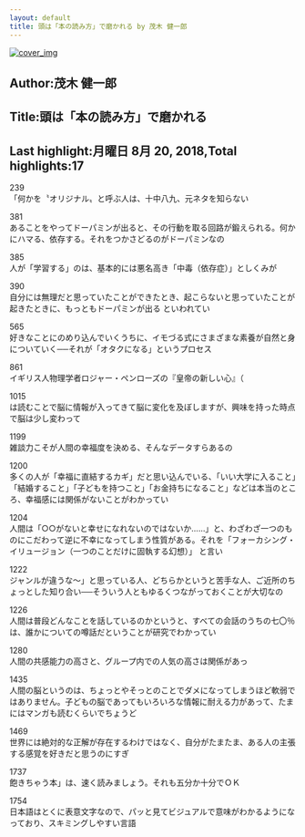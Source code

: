 ```yaml
---
layout: default
title: 頭は「本の読み方」で磨かれる by 茂木 健一郎
---
```


[![cover_img](http://images-jp.amazon.com/images/P/B010A50GZS.09.MZZZZZZZ.jpg)](https://www.amazon.co.jp/dp/B010A50GZS)  
## Author:茂木 健一郎  
## Title:頭は「本の読み方」で磨かれる  
## Last highlight:月曜日 8月 20, 2018,Total highlights:17  
  
239  
「何かを〝オリジナル〟と呼ぶ人は、十中八九、元ネタを知らない  
  
381  
あることをやってドーパミンが出ると、その行動を取る回路が鍛えられる。何かにハマる、依存する。それをつかさどるのがドーパミンなの  
  
385  
人が「学習する」のは、基本的には悪名高き「中毒（依存症）」としくみが  
  
390  
自分には無理だと思っていたことができたとき、起こらないと思っていたことが起きたときに、もっともドーパミンが出る といわれてい  
  
565  
好きなことにのめり込んでいくうちに、イモづる式にさまざまな素養が自然と身についていく──それが「オタクになる」というプロセス  
  
861  
イギリス人物理学者ロジャー・ペンローズの『皇帝の新しい心』（  
  
1015  
は読むことで脳に情報が入ってきて脳に変化を及ぼしますが、興味を持った時点で脳は少し変わって  
  
1199  
雑談力こそが人間の幸福度を決める、そんなデータすらあるの  
  
1200  
多くの人が「幸福に直結するカギ」だと思い込んでいる、「いい大学に入ること」「結婚すること」「子どもを持つこと」「お金持ちになること」などは本当のところ、幸福感には関係がないことがわかってい  
  
1204  
人間は「○○がないと幸せになれないのではないか……」と、わざわざ一つのものにこだわって逆に不幸になってしまう性質がある。それを「フォーカシング・イリュージョン（一つのことだけに固執する幻想）」 と言い  
  
1222  
ジャンルが違うな〜」と思っている人、どちらかというと苦手な人、ご近所のちょっとした知り合い──そういう人ともゆるくつながっておくことが大切なの  
  
1226  
人間は普段どんなことを話しているのかというと、すべての会話のうちの七〇％は、誰かについての噂話だということが研究でわかってい  
  
1280  
人間の共感能力の高さと、グループ内での人気の高さは関係があっ  
  
1435  
人間の脳というのは、ちょっとやそっとのことでダメになってしまうほど軟弱ではありません。子どもの脳であってもいろいろな情報に耐える力があって、たまにはマンガも読むくらいでちょうど  
  
1469  
世界には絶対的な正解が存在するわけではなく、自分がたまたま、ある人の主張する感覚を好きだと思うのにすぎ  
  
1737  
飽きちゃう本」は、速く読みましょう。それも五分か十分でＯＫ  
  
1754  
日本語はとくに表意文字なので、パッと見てビジュアルで意味がわかるようになっており、スキミングしやすい言語  